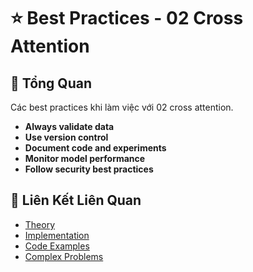 # ⭐ Best Practices - 02 Cross Attention

## 🎯 Tổng Quan

Các best practices khi làm việc với 02 cross attention.

- **Always validate data**
- **Use version control**
- **Document code and experiments**
- **Monitor model performance**
- **Follow security best practices**

## 🔗 Liên Kết Liên Quan

- [Theory](./THEORY_02_cross_attention.md)
- [Implementation](./IMPLEMENTATION_02_cross_attention.md)
- [Code Examples](./CODE_EXAMPLES_02_cross_attention.md)
- [Complex Problems](./COMPLEX_PROBLEMS.md)
